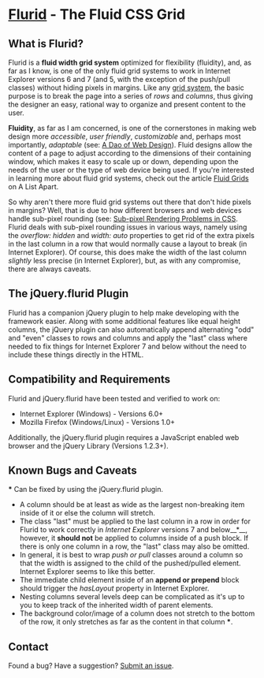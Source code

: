 # [Flurid](http://comato.se/flurid/) - The Fluid CSS Grid

## What is Flurid?

Flurid is a **fluid width grid system** optimized for
flexibility (fluidity), and, as far as I know, is one of the only fluid
grid systems to work in Internet Explorer versions 6 and 7 (and 5, with
the exception of the push/pull classes) without hiding pixels in margins.
Like any [grid system](http://en.wikipedia.org/wiki/Grid_%28page_layout%29),
the basic purpose is to break the page into a series of _rows_ and
_columns_, thus giving the designer an easy, rational way to
organize and present content to the user.

**Fluidity**, as far as I am concerned, is one of the
cornerstones in making web design more _accessible_, _user friendly_,
_customizable_ and, perhaps most importantly, _adaptable_ 
(see: [A Dao of Web Design](http://www.alistapart.com/articles/dao/)).
Fluid designs allow the content of a page to adjust according to the dimensions of
their containing window, which makes it easy to scale up or down, depending upon
the needs of the user or the type of web device being used. If you're interested
in learning more about fluid grid systems, check out the article
[Fluid Grids](http://www.alistapart.com/articles/fluidgrids) on A List Apart.

So why aren't there more fluid grid systems out there that don't hide
pixels in margins?  Well, that is due to how different browsers and web
devices handle sub-pixel rounding (see:
[Sub-pixel Rendering Problems in CSS](http://ejohn.org/blog/sub-pixel-problems-in-css/).
Flurid deals with sub-pixel rounding issues in various ways, namely using
the _overflow: hidden_ and _width: auto_ properties to get
rid of the extra pixels in the last column in a row that would normally
cause a layout to break (in Internet Explorer). Of course, this does make
the width of the last column _slightly_ less precise (in Internet
Explorer), but, as with any compromise, there are always caveats.

## The jQuery.flurid Plugin

Flurid has a companion jQuery plugin to help make developing with the
framework easier. Along with some additional features like equal height
columns, the jQuery plugin can also automatically append alternating "odd"
and "even" classes to rows and columns and apply the "last" class where
needed to fix things for Internet Explorer 7 and below without the need
to include these things directly in the HTML.

## Compatibility and Requirements
Flurid and jQuery.flurid have been tested and verified to work on:

  *  Internet Explorer (Windows) - Versions 6.0+
  *  Mozilla Firefox (Windows/Linux) - Versions 1.0+

Additionally, the jQuery.flurid plugin requires a JavaScript enabled
web browser and the jQuery Library (Versions 1.2.3+).

## Known Bugs and Caveats

__*__  Can be fixed by using the jQuery.flurid plugin.

  *  A column should be at least as wide as the largest non-breaking item
     inside of it or else the column will stretch.
  *  The class "last" must be applied to the last column in a row in order
     for Flurid to work correctly in _Internet Explorer_ versions 7 and below__*__,
     however, it **should not** be applied to columns inside of a push block. If
     there is only one column in a row, the "last" class may also be omitted.
  *  In general, it is best to wrap _push or pull_ classes around a column
     so that the width is assigned to the child of the pushed/pulled element.
     Internet Explorer seems to like this better.
  *  The immediate child element inside of an **append or prepend** block
     should trigger the _hasLayout_ property in Internet Explorer.
  *  Nesting columns several levels deep can be complicated as it's up to
     you to keep track of the inherited width of parent elements.
  *  The background color/image of a column does not stretch to the bottom
     of the row, it only stretches as far as the content in that column __*__.

## Contact

Found a bug? Have a suggestion? [Submit an issue](https://github.com/kflorence/flurid/issues).
